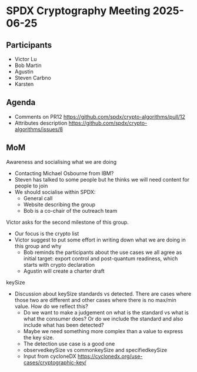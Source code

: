 # SPDX Cryptography Meeting 2025-06-25

## Participants

* Victor Lu
* Bob Martin
* Agustin
* Steven Carbno
* Karsten

## Agenda

* Comments on PR12 https://github.com/spdx/crypto-algorithms/pull/12
* Attributes description https://github.com/spdx/crypto-algorithms/issues/8

## MoM

Awareness and socialising what we are doing

* Contacting Michael Osbourne from IBM?
* Steven has talked to some people but he thinks we will need content for people to join
* We should socialise within SPDX:
   * General call
   * Website describing the group
   * Bob is a co-chair of the outreach team

Victor asks for the second milestone of this group.

* Our focus is the crypto list
* Victor suggest to put some effort in writing down what we are doing in this group and why
   * Bob reminds the participants about the use cases we all agree as initial target: export control and post-quantum readiness, which starts with crypto declaration
   * Agustin will create a charter draft

keySize

* Discussion about keySize standards vs detected. There are cases where those two are different and other cases where there is no max/min value. How do we reflect this?
   * Do we want to make a judgement on what is the standard vs what is what the consumer does? Or do we include the standard and also include what has been detected?
   * Maybe we need something more complex than a value to express the key size.
   * The detection use case is a good one
   * observedkeySize vs commonkeySize and specifiedkeySize
   * Input from cycloneDX https://cyclonedx.org/use-cases/cryptographic-key/
